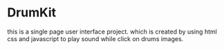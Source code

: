# DrumKit
this is a single page user interface project. which is created by using html css and javascript to play sound while click on drums images.
